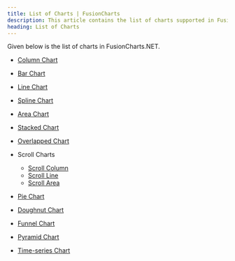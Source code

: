 ```yaml
---
title: List of Charts | FusionCharts
description: This article contains the list of charts supported in FusionCharts.NET.
heading: List of Charts
---
```


Given below is the list of charts in FusionCharts.NET.

- [Column Chart](/fusioncharts-aspnet-visualization/chart-types/column-bar-net)

- [Bar Chart](/fusioncharts-aspnet-visualization/chart-types/column-bar-net)

- [Line Chart](/fusioncharts-aspnet-visualization/chart-types/line-spline-net)

- [Spline Chart](/fusioncharts-aspnet-visualization/chart-types/line-spline-net)

- [Area Chart](/fusioncharts-aspnet-visualization/chart-types/area-chart-net)

- [Stacked Chart](/fusioncharts-aspnet-visualization/chart-types/stacked-chart-net)

- [Overlapped Chart](/fusioncharts-aspnet-visualization/chart-types/column-bar-net#overlapped-charts)

- Scroll Charts
  - [Scroll Column](/fusioncharts-aspnet-visualization/chart-types/column-bar-net#scroll-column-chart)
  - [Scroll Line](/fusioncharts-aspnet-visualization/chart-types/line-spline-net#scroll-line-chart)
  - [Scroll Area](/fusioncharts-aspnet-visualization/chart-types/area-chart-net#scroll-area-chart)

- [Pie Chart](/fusioncharts-aspnet-visualization/chart-types/pie-doughnut-net)

- [Doughnut Chart](/fusioncharts-aspnet-visualization/chart-types/pie-doughnut-net)

- [Funnel Chart](/fusioncharts-aspnet-visualization/chart-types/funnel-chart-net)

- [Pyramid Chart](/fusioncharts-aspnet-visualization/chart-types/pyramid-chart-net)

- [Time-series Chart](/fusioncharts-aspnet-visualization/chart-types/time-series-chart-net)
